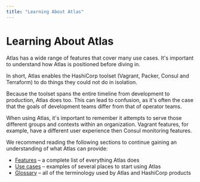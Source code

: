 ```yaml
---
title: "Learning About Atlas"
---
```

# Learning About Atlas

Atlas has a wide range of features that cover many use cases. It's important
to understand how Atlas is positioned before diving in.

In short, Atlas enables the HashiCorp toolset (Vagrant, Packer, Consul
and Terraform) to do things they could not do in isolation.

Because the toolset spans the entire timeline from development
to production, Atlas does too. This can lead to confusion, as
it's often the case that the goals of development teams differ from that
of operator teams.

When using Atlas, it's important to remember it attempts to serve those
different groups and contexts within an organization. Vagrant features, for example,
have a different user experience then Consul monitoring features.

We recommend reading the following sections to continue gaining an understanding
of what Atlas can provide:

- [Features]() – a complete list of everything Atlas does
- [Use cases]() – examples of several places to start using Atlas
- [Glossary]() – all of the terminology used by Atlas and HashiCorp products

